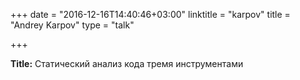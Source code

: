 +++
date = "2016-12-16T14:40:46+03:00"
linktitle = "karpov"
title = "Andrey Karpov"
type = "talk"

+++

<div class="span-15  ">
  <div class="span-15  last ">
  <p><strong>Title:</strong>
Статический анализ кода тремя инструментами
</p>



  </div>
</div>


